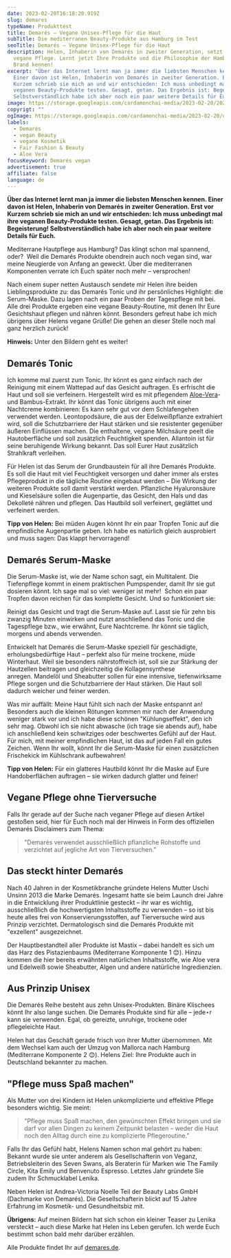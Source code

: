 ```yaml
---
date: 2023-02-20T16:18:20.919Z
slug: demares
typeName: Produkttest
title: Demarés – Vegane Unisex-Pflege für die Haut
subTitle: Die mediterranen Beauty-Produkte aus Hamburg im Test
seoTitle: Demarés – Vegane Unisex-Pflege für die Haut
description: Helen, Inhaberin von Demarés in zweiter Generation, setzt auf
  vegane Pflege. Lernt jetzt Ihre Produkte und die Philosophie der Hamburger
  Brand kennen!
excerpt: "Über das Internet lernt man ja immer die liebsten Menschen kennen.
  Einer davon ist Helen, Inhaberin von Demarés in zweiter Generation. Erst vor
  Kurzem schrieb sie mich an und wir entschieden: Ich muss unbedingt mal ihre
  veganen Beauty-Produkte testen. Gesagt, getan. Das Ergebnis ist: Begeisterung!
  Selbstverständlich habe ich aber noch ein paar weitere Details für Euch."
image: https://storage.googleapis.com/cardamonchai-media/2023-02-20/2023-02-17-demares-008-jpg-imagine-c8c8c8_ada8aa_2048_1536/640.webp
copyrigt: ""
ogImage: https://storage.googleapis.com/cardamonchai-media/2023-02-20/demares-og-jpg-imagine-b8b8b8_ada0a0_1200_628/640.webp
labels:
  - Demarés
  - vegan Beauty
  - vegane Kosmetik
  - Fair Fashion & Beauty
  - Aloe Vera
focusKeyword: Demarés vegan
advertisement: true
affiliate: false
language: de
---
```

**Über das Internet lernt man ja immer die liebsten Menschen kennen. Einer davon ist Helen, Inhaberin von Demarés in zweiter Generation. Erst vor Kurzem schrieb sie mich an und wir entschieden: Ich muss unbedingt mal ihre veganen Beauty-Produkte testen. Gesagt, getan. Das Ergebnis ist: Begeisterung! Selbstverständlich habe ich aber noch ein paar weitere Details für Euch.**

Mediterrane Hautpflege aus Hamburg? Das klingt schon mal spannend, oder?  Weil die Demarés Produkte obendrein auch noch vegan sind, war meine Neugierde von Anfang an geweckt. Über die mediterranen Komponenten verrate ich Euch später noch mehr – versprochen!

Nach einem super netten Austausch sendete mir Helen ihre beiden Lieblingsprodukte zu: das Demarés Tonic und ihr persönliches Highlight: die Serum-Maske. Dazu lagen nach ein paar Proben der Tagespflege mit bei. Alle drei Produkte ergeben eine vegane Beauty-Routine, mit denen Ihr Eure Gesichtshaut pflegen und nähren könnt. Besonders gefreut habe ich mich übrigens über Helens vegane Grüße! Die gehen an dieser Stelle noch mal ganz herzlich zurück!

**Hinweis:** Unter den Bildern geht es weiter!

<Gallery name="demares-2" />

## Demarés Tonic

Ich komme mal zuerst zum Tonic. Ihr könnt es ganz einfach nach der Reinigung mit einem Wattepad auf das Gesicht auftragen. Es erfrischt die Haut und soll sie verfeinern. Hergestellt wird es mit pflegendem [Aloe-Vera](/tag/aloe-vera)- und Bambus-Extrakt. Ihr könnt das Tonic übrigens auch mit einer Nachtcreme kombinieren: Es kann sehr gut vor dem Schlafengehen verwendet werden. Leontopodsäure, die aus der Edelweißpflanze extrahiert wird, soll die Schutzbarriere der Haut stärken und sie resistenter gegenüber äußeren Einflüssen machen. Die enthaltene, vegane Milchsäure peelt die Hautoberfläche und soll zusätzlich Feuchtigkeit spenden. Allantoin ist für seine beruhigende Wirkung bekannt. Das soll Eurer Haut zusätzlich Strahlkraft verleihen.

Für Helen ist das Serum der Grundbaustein für all ihre Demarés Produkte. Es soll die Haut mit viel Feuchtigkeit versorgen und daher immer als erstes Pflegeprodukt in die tägliche Routine eingebaut werden – Die Wirkung der weiteren Produkte soll damit verstärkt werden. Pflanzliche Hyaluronsäure und Kieselsäure sollen die Augenpartie, das Gesicht, den Hals und das Dekolleté nähren und pflegen. Das Hautbild soll verfeinert, geglättet und verfeinert werden.

**Tipp von Helen:** Bei müden Augen könnt Ihr ein paar Tropfen Tonic auf die empfindliche Augenpartie geben. Ich habe es natürlich gleich ausprobiert und muss sagen: Das klappt hervorragend!

## Demarés Serum-Maske

Die Serum-Maske ist, wie der Name schon sagt, ein Multitalent. Die Tiefenpflege kommt in einem praktischen Pumpspender, damit Ihr sie gut dosieren könnt. Ich sage mal so viel: weniger ist mehr!  Schon ein paar Tropfen davon reichen für das komplette Gesicht. Und so funktioniert sie:

Reinigt das Gesicht und tragt die Serum-Maske auf. Lasst sie für zehn bis zwanzig Minuten einwirken und nutzt anschließend das Tonic und die Tagespflege bzw., wie erwähnt, Eure Nachtcreme. Ihr könnt sie täglich, morgens und abends verwenden.

Entwickelt hat Demarés die Serum-Maske speziell für geschädigte, erholungsbedürftige Haut – perfekt also für meine trockene, müde Winterhaut. Weil sie besonders nährstoffreich ist, soll sie zur Stärkung der Hautzellen beitragen und gleichzeitig die Kollagensynthese anregen. Mandelöl und Sheabutter sollen für eine intensive, tiefenwirksame Pflege sorgen und die Schutzbarriere der Haut stärken. Die Haut soll dadurch weicher und feiner werden.

Was mir auffällt: Meine Haut fühlt sich nach der Maske entspannt an! Besonders auch die kleinen Rötungen kommen mir nach der Anwendung weniger stark vor und ich habe diese schönen "Kühlungseffekt", den ich sehr mag. Obwohl ich sie nicht abwasche (ich trage sie abends auf), habe ich anschließend kein schwitziges oder beschwertes Gefühl auf der Haut. Für mich, mit meiner empfindlichen Haut, ist das auf jeden Fall ein gutes Zeichen. Wenn Ihr wollt, könnt Ihr die Serum-Maske für einen zusätzlichen Frischekick im Kühlschrank aufbewahren!

**Tipp von Helen:** Für ein glatteres Hautbild könnt Ihr die Maske auf Eure Handoberflächen auftragen – sie wirken dadurch glatter und feiner!

## Vegane Pflege ohne Tierversuche

Falls Ihr gerade auf der Suche nach veganer Pflege auf diesen Artikel gestoßen seid, hier für Euch noch mal der Hinweis in Form des offiziellen Demarés Disclaimers zum Thema:

> "Demarés verwendet ausschließlich pflanzliche Rohstoffe und verzichtet auf jegliche Art von Tierversuchen."

## Das steckt hinter Demarés

Nach 40 Jahren in der Kosmetikbranche gründete Helens Mutter Uschi Unsinn 2013 die Marke Demarés. Ingesamt hatte sie beim Launch drei Jahre in die Entwicklung ihrer Produktlinie gesteckt – ihr war es wichtig, ausschließlich die hochwertigsten Inhaltsstoffe zu verwenden – so ist bis heute alles frei von Konservierungsstoffen, auf Tierversuche wird aus Prinzip verzichtet. Dermatologisch sind die Demarés Produkte mit "exzellent" ausgezeichnet.

Der Hauptbestandteil aller Produkte ist Mastix – dabei handelt es sich um das Harz des Pistazienbaums (Mediterrane Komponente 1 😊). Hinzu kommen die hier bereits erwähnten natürlichen Inhaltsstoffe, wie Aloe vera und Edelweiß sowie Sheabutter, Algen und andere natürliche Ingredienzien.

## Aus Prinzip Unisex

Die Demarés Reihe besteht aus zehn Unisex-Produkten. Binäre Klischees könnt Ihr also lange suchen. Die Demarés Produkte sind für alle – jede⋆r kann sie verwenden. Egal, ob gereizte, unruhige, trockene oder pflegeleichte Haut.

Helen hat das Geschäft gerade frisch von ihrer Mutter übernommen. Mit dem Wechsel kam auch der Umzug von Mallorca nach Hamburg (Mediterrane Komponente 2 😊). Helens Ziel: Ihre Produkte auch in Deutschland bekannter zu machen.

## "Pflege muss Spaß machen"

Als Mutter von drei Kindern ist Helen unkomplizierte und effektive Pflege besonders wichtig. Sie meint:

> "Pflege muss Spaß machen, den gewünschten Effekt bringen und sie darf vor allen Dingen zu keinem Zeitpunkt belasten – weder die Haut noch den Alltag durch eine zu komplizierte Pflegeroutine."

Falls Ihr das Gefühl habt, Helens Namen schon mal gehört zu haben: Bekannt wurde sie unter anderem als Gesellschafterin von Veganz, Betriebsleiterin des Seven Swans, als Beraterin für Marken wie The Family Circle, Kita Emily und Benvenuto Espresso. Letztes Jahr gründete Sie zudem Ihr Schmucklabel Lenika.

Neben Helen ist Andrea-Victoria Noelle Teil der Beauty Labs GmbH (Dachmarke von Demarés). Die Gesellschafterin blickt auf 15 Jahre Erfahrung im Kosmetik- und Gesundheitsbiz mit.

**Übrigens:** Auf meinen Bildern hat sich schon ein kleiner Teaser zu Lenika versteckt – auch diese Marke hat Helen ins Leben gerufen. Ich werde Euch bestimmt schon bald mehr darüber erzählen.

Alle Produkte findet Ihr auf [demares.de](https://www.demares.de/de).

<Gallery name="demares-1" />
